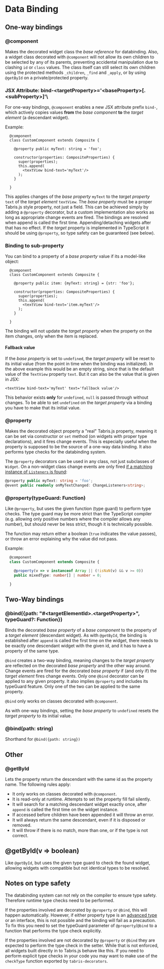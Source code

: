 # Data Binding

## One-way bindings

### @component

Makes the decorated widget class the *base reference* for databinding. Also, a widget class decorated with `@component` will not allow its own children to be selected by any of its parents, preventing accidental manipulation due to clashing `id` or `class` values. The class itself can still select its own children using the protected methods `_children`, `_find` and `_apply`, or by using `@getById` on a private/protected property.

### JSX Attribute: bind-\<targetProperty\>='\<baseProperty\>[.\<subProperty\>]'\

For one-way bindings, `@component` enables a new JSX attribute prefix `bind-`, which actively copies values **from** the *base component* **to** the *target element* (a descendant widget).

Example:

```tsx
  @component
  class CustomComponent extends Composite {

    @property public myText: string = 'foo';

    constructor(properties: CompositeProperties) {
      super(properties);
      this.append(
        <textView bind-text='myText'/>
      );
    }

  }
```

This applies changes of the *base property* `myText` to the *target property* `text` of the *target element* `textView`. The *base property* must be a proper Tabris.js style property, not just a field. This can be achieved simply by adding a `@property` decorator, but a custom implementation also works as long as appropriate change events are fired. The bindings are resolved when append is called the first time. Appending/detaching widgets after that has no effect. If the *target* property is implemented in TypeScript it should be using `@property`, so type safety can be guaranteed (see below).

### Binding to sub-property

You can bind to a property of a *base property* value if its a model-like object:

```tsx
  @component
  class CustomComponent extends Composite {

    @property public item: {myText: string} = {str: 'foo'};

    constructor(properties: CompositeProperties) {
      super(properties);
      this.append(
        <textView bind-text='item.myText'/>
      );
    }

  }
```

The binding will not update the *target property* when the property on the item changes, only when the item is replaced.

#### Fallback value

If the *base property* is set to `undefined`, the *target property* will be reset to its initial value (from the point in time when the binding was initialized). In the above example this would be an empty string, since that is the default value of the `TextView` property `text`. But it can also be the value that is given in JSX:

```tsx
<textView bind-text='myText' text='fallback value'/>
```

This behavior exists **only** for `undefined`, `null` is passed through without changes. To be able to set `undefined` on the *target property* via a binding you have to make that its initial value.

### @property

Makes the decorated object property a "real" Tabris.js property, meaning it can be set via constructor or `set` method (on widgets with proper type declarations), and it fires change events. This is especially useful when the property is supposed to be the source of a one-way data binding. It also performs type checks for the databinding system.

The `@property` decorators can be used in any class, not just subclasses of `Widget`. On a non-widget class change events are only fired [if a matching instance of `Listeners` is found](./event-handling.md):

```ts
@property public myText: string = 'foo';
@event public readonly onMyTextChanged: ChangeListeners<string>;

```

### @property(typeGuard: Function)

Like `@property`, but uses the given function (type guard) to perform type checks. The type guard may be more strict than the TypeScript compiler (e.g. allowing only positive numbers where the compiler allows any number), but should never be less strict, though it is technically possible.

The function may return either a boolean (`true` indicates the value passes), or throw an error explaining why the value did not pass.

Example:

```ts
  @component
  class CustomComponent extends Composite {

    @property(v => v instanceof Array || (!isNaN(v) && v >= 0))
    public mixedType: number[] | number = 0;

  }
```

## Two-Way bindings

### @bind({path: "#\<targetElementId\>.\<targetProperty\>", typeGuard?: Function})

Binds the decorated *base property* of a *base component* to the property of a *target element* (descendant widget). As with `@getById`, the binding is established after `append` is called the first time on the widget, there needs to be exactly one descendant widget with the given id, and it has to have a property of the same type.

`@bind` creates a two-way binding, meaning changes to the *target property* are reflected on the decorated *base property* and the other way around. Change events are fired for the decorated *base property* if (and only if) the *target element* fires change events. Only one `@bind` decorator can be applied to any given property. It also implies `@property` and includes its typeGuard feature. Only one of the two can be applied to the same property.

`@bind` only works on classes decorated with `@component`.

As with one-way bindings, setting the *base property* to `undefined` resets the *target property* to its initial value.


### @bind(path: string)

Shorthand for `@bind({path: string})`

## Other

### @getById

Lets the property return the descendant with the same id as the property name. The following rules apply:

 * It only works on classes decorated with `@component`.
 * It is read-only at runtime. Attempts to set the property fill fail silently.
 * It will search for a matching descendant widget exactly once, after `append` is called the first time on the widget instance.
 * If accessed before children have been appended it will throw an error.
 * It will always return the same descendant, even if it is disposed or removed.
 * It will throw if there is no match, more than one, or if the type is not correct.

## @getById(v => boolean)

Like `@getById`, but uses the given type guard to check the found widget, allowing widgets with compatible but not identical types to be resolved.

## Notes on type safety

The databinding system can not rely on the compiler to ensure type safety. Therefore runtime type checks need to be performed.

If the properties involved are decorated by `@property` or `@bind`, this will happen automatically. However, if either property type is an [advanced type](http://www.typescriptlang.org/docs/handbook/advanced-types.html) or an interface, this is not possible and the binding will fail as a precaution. To fix this you need to set the typeGuard parameter of `@property`/`@bind` to a function that performs the type check explicitly.

If the properties involved are not decorated by `@property` or `@bind` they are expected to perform the type check in the setter. While that is not enforced, all widgets built directly in to Tabris.js behave like this. If you need to perform explicit type checks in your code you may want to make use of the `checkType` function exported by `tabris-decorators`.
